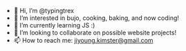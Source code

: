 - 👋 Hi, I’m @typingtrex
- 👀 I’m interested in bujo, cooking, baking, and now coding!
- 🌱 I’m currently learning JS :)
- 💞️ I’m looking to collaborate on possible website projects!
- 📫 How to reach me: jiyoung.kimster@gmail.com

<!---
typingtrex/typingtrex is a ✨ special ✨ repository because its `README.md` (this file) appears on your GitHub profile.
You can click the Preview link to take a look at your changes.
--->
